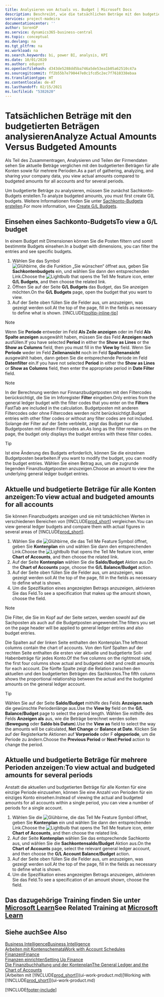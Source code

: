 ```yaml
---
title: Analysieren von Actuals vs. Budget | Microsoft Docs
description: Beschreibt, wie die tatsächlichen Beträge mit den budgetierten Beträgen analysiert werden.
services: project-madeira
documentationcenter: ''
author: SorenGP
ms.service: dynamics365-business-central
ms.topic: conceptual
ms.devlang: na
ms.tgt_pltfrm: na
ms.workload: na
ms.search.keywords: bi, power BI, analysis, KPI
ms.date: 10/01/2020
ms.author: edupont
ms.openlocfilehash: d343de5288dd5ba746a5de53ea1b05a62510c47a
ms.sourcegitcommit: ff2b55b7e790447e0c1fcd5c2ec7f7610338ebaa
ms.translationtype: HT
ms.contentlocale: de-AT
ms.lasthandoff: 02/15/2021
ms.locfileid: "5382620"
---
```

# <a name="analyze-actual-amounts-versus-budgeted-amounts"></a><span data-ttu-id="363cb-103">Tatsächlichen Beträge mit den budgetierten Beträgen analysieren</span><span class="sxs-lookup"><span data-stu-id="363cb-103">Analyze Actual Amounts Versus Budgeted Amounts</span></span>
<span data-ttu-id="363cb-104">Als Teil des Zusammentragen, Analysieren und Teilen der Firmendaten sehen Sie aktuelle Beträge verglichen mit den budgetierten Beträgen für alle Konten sowie für mehrere Perioden.</span><span class="sxs-lookup"><span data-stu-id="363cb-104">As a part of gathering, analyzing, and sharing your company data, you view actual amounts compared to budgeted amounts for all accounts and for several periods.</span></span>

<span data-ttu-id="363cb-105">Um budgetierte Beträge zu analysieren, müssen Sie zunächst Sachkonto-Budgets erstellen.</span><span class="sxs-lookup"><span data-stu-id="363cb-105">To analyze budgeted amounts, you must first create G(L budgets.</span></span> <span data-ttu-id="363cb-106">Weitere Informationen finden Sie unter [Sachkonto-Budgets erstellen](finance-how-create-budgets.md).</span><span class="sxs-lookup"><span data-stu-id="363cb-106">For more information, see [Create G/L Budgets](finance-how-create-budgets.md).</span></span>

## <a name="to-view-a-gl-budget"></a><span data-ttu-id="363cb-107">Einsehen eines Sachkonto-Budgets</span><span class="sxs-lookup"><span data-stu-id="363cb-107">To view a G/L budget</span></span>
<span data-ttu-id="363cb-108">In einem Budget mit Dimensionen können Sie die Posten filtern und somit bestimmte Budgets einsehen.</span><span class="sxs-lookup"><span data-stu-id="363cb-108">In a budget with dimensions, you can filter the entries and see specific budgets.</span></span>

1. <span data-ttu-id="363cb-109">Wählen Sie das Symbol ![Glühbirne, die die Funktion „Sie wünschen“ öffnet](media/ui-search/search_small.png "Tell Me-Funktion") aus, geben Sie **Sachkontenbudgets** ein, und wählen Sie dann den entsprechenden Link.</span><span class="sxs-lookup"><span data-stu-id="363cb-109">Choose the ![Lightbulb that opens the Tell Me feature](media/ui-search/search_small.png "Tell me what you want to do") icon, enter **G/L Budgets**, and then choose the related link.</span></span>
2. <span data-ttu-id="363cb-110">Öffnen Sie auf der Seite **G/L Budgets** das Budget, das Sie anzeigen möchten.</span><span class="sxs-lookup"><span data-stu-id="363cb-110">On the **G/L Budgets** page, open the budget that you want to view.</span></span>  
3. <span data-ttu-id="363cb-111">Auf der Seite oben füllen Sie die Felder aus, um anzuzeigen, was gezeigt werden soll.</span><span class="sxs-lookup"><span data-stu-id="363cb-111">At the top of the page, fill in the fields as necessary to define what is shown.</span></span> [!INCLUDE[tooltip-inline-tip](includes/tooltip-inline-tip_md.md)]

> [!NOTE]  
>   <span data-ttu-id="363cb-112">Wenn Sie **Periode** entweder im Feld **Als Zeile anzeigen** oder im Feld **Als Spalte anzeigen** ausgewählt haben, müssen Sie das Feld **Anzeigen nach** ausfüllen.</span><span class="sxs-lookup"><span data-stu-id="363cb-112">If you have selected **Period** in either the **Show as Lines** or the **Show as Columns** field, then you must fill in the **View by** field.</span></span> <span data-ttu-id="363cb-113">Wenn Sie  **Periode** weder im Feld **Zeilenansicht** noch im Feld **Spaltenansicht** ausgewählt haben, dann geben Sie die entsprechende Periode im Feld **Datenfilter** ein.</span><span class="sxs-lookup"><span data-stu-id="363cb-113">If you have not selected **Period** in either the **Show as Lines** or **Show as Columns** field, then enter the appropriate period in **Date Filter** field.</span></span>  

> [!NOTE]  
>   <span data-ttu-id="363cb-114">In der Berechnung werden nur Finnanzbudgetposten mit den Filtercodes berücksichtigt, die Sie im Inforegister **Filter** eingeben.</span><span class="sxs-lookup"><span data-stu-id="363cb-114">Only entries from the general ledger budget with the filter codes that you enter on the **Filters** FastTab are included in the calculation.</span></span> <span data-ttu-id="363cb-115">Budgetposten mit anderen Filtercodes oder ohne Filtercodes werden nicht berücksichtigt.</span><span class="sxs-lookup"><span data-stu-id="363cb-115">Budget entries with other filter codes or without any filter codes are not included.</span></span> <span data-ttu-id="363cb-116">Solange der Filter auf der Seite verbleibt, zeigt das Budget nur die Budgetposten mit diesen Filtercodes an.</span><span class="sxs-lookup"><span data-stu-id="363cb-116">As long as the filter remains on the page, the budget only displays the budget entries with these filter codes.</span></span>  

> [!TIP]  
>   <span data-ttu-id="363cb-117">Ist eine Änderung des Budgets erforderlich, können Sie die einzelnen Budgetposten bearbeiten.</span><span class="sxs-lookup"><span data-stu-id="363cb-117">If you want to modify the budget, you can modify the budget entries.</span></span> <span data-ttu-id="363cb-118">Wählen Sie einen Betrag aus, um die zugrunde liegenden Finanzbudgetposten anzuzeigen.</span><span class="sxs-lookup"><span data-stu-id="363cb-118">Choose an amount to view the underlying general ledger budget entries.</span></span>

## <a name="to-view-actual-and-budgeted-amounts-for-all-accounts"></a><span data-ttu-id="363cb-119">Aktuelle und budgetierte Beträge für alle Konten anzeigen:</span><span class="sxs-lookup"><span data-stu-id="363cb-119">To view actual and budgeted amounts for all accounts</span></span>  
<span data-ttu-id="363cb-120">Sie können Finanzbudgets anzeigen und sie mit tatsächlichen Werten in verschiedenen Bereichen von [!INCLUDE[prod_short](includes/prod_short.md)] vergleichen.</span><span class="sxs-lookup"><span data-stu-id="363cb-120">You can view general ledger budgets and compare them with actual figures in several areas of [!INCLUDE[prod_short](includes/prod_short.md)].</span></span>

1. <span data-ttu-id="363cb-121">Wählen Sie die ![Glühbirne, die das Tell Me Feature](media/ui-search/search_small.png "Tell Me-Funktion") Symbol öffnet, geben Sie **Kontenplan** ein und wählen Sie dann den entsprechenden Link.</span><span class="sxs-lookup"><span data-stu-id="363cb-121">Choose the ![Lightbulb that opens the Tell Me feature](media/ui-search/search_small.png "Tell me what you want to do") icon, enter **Chart of Accounts**, and then choose the related link.</span></span>  
2. <span data-ttu-id="363cb-122">Auf der Seite **Kontenplan** wählen Sie die **Saldo/Budget** Aktion aus.</span><span class="sxs-lookup"><span data-stu-id="363cb-122">On the **Chart of Accounts** page, choose the **G/L Balance/Budget** action.</span></span>
3. <span data-ttu-id="363cb-123">Auf der Seite oben füllen Sie die Felder aus, um anzuzeigen, was gezeigt werden soll.</span><span class="sxs-lookup"><span data-stu-id="363cb-123">At the top of the page, fill in the fields as necessary to define what is shown.</span></span>  
4. <span data-ttu-id="363cb-124">Um die Spezifikation eines angezeigten Betrags anzuzeigen, aktivieren Sie das Feld.</span><span class="sxs-lookup"><span data-stu-id="363cb-124">To see a specification that makes up the amount shown, choose the field.</span></span>  

> [!NOTE]  
>   <span data-ttu-id="363cb-125">Die Filter, die Sie im Kopf auf der Seite setzen, werden sowohl auf die Sachposten als auch auf die Budgetposten angewendet.</span><span class="sxs-lookup"><span data-stu-id="363cb-125">The filters you set on the page header will be applied to general ledger entries and also budget entries.</span></span>

<span data-ttu-id="363cb-126">Die Spalten auf der linken Seite enthalten den Kontenplan.</span><span class="sxs-lookup"><span data-stu-id="363cb-126">The leftmost columns contain the chart of accounts.</span></span> <span data-ttu-id="363cb-127">Von den fünf Spalten auf der rechten Seite enthalten die ersten vier aktuelle und budgetierte Soll- und Habenbeträge für jedes Konto.</span><span class="sxs-lookup"><span data-stu-id="363cb-127">Of the five columns on the rightmost side, the first four columns show actual and budgeted debit and credit amounts for each account.</span></span> <span data-ttu-id="363cb-128">Die fünfte Spalte zeigt die Relation zwischen den aktuellen und den budgetierten Beträgen des Sachkontos.</span><span class="sxs-lookup"><span data-stu-id="363cb-128">The fifth column shows the proportional relationship between the actual and the budgeted amounts on the general ledger account.</span></span>  

> [!TIP]  
>   <span data-ttu-id="363cb-129">Wählen Sie auf der Seite **Saldo/Budget** mithilfe des Felds **Anzeigen nach** die gewünschte Periodenlänge aus.</span><span class="sxs-lookup"><span data-stu-id="363cb-129">Use the **View by** field on the **G/L Balance/Budget** page to select the period length.</span></span> <span data-ttu-id="363cb-130">Wählen Sie mithilfe des Felds **Anzeigen als** aus, wie die Beträge berechnet werden sollen (**Bewegung** oder **Saldo bis Datum**).</span><span class="sxs-lookup"><span data-stu-id="363cb-130">Use the **View as** field to select the way the amounts will be calculated, **Net Change** or **Balance at Date**.</span></span> <span data-ttu-id="363cb-131">Klicken Sie auf der Registerkarte Aktionen auf **Vorperiode** oder F **olgeperiode**, um die Periode zu ändern.</span><span class="sxs-lookup"><span data-stu-id="363cb-131">Choose the **Previous Period** or **Next Period** action to change the period.</span></span>  

## <a name="to-view-actual-and-budgeted-amounts-for-several-periods"></a><span data-ttu-id="363cb-132">Aktuelle und budgetierte Beträge für mehrere Perioden anzeigen:</span><span class="sxs-lookup"><span data-stu-id="363cb-132">To view actual and budgeted amounts for several periods</span></span>  
<span data-ttu-id="363cb-133">Anstatt die aktuellen und budgetierten Beträge für alle Konten für eine einzige Periode einzusehen, können Sie eine Anzahl von Perioden für ein einziges Konto einsehen.</span><span class="sxs-lookup"><span data-stu-id="363cb-133">Instead of viewing the actual and budgeted amounts for all accounts within a single period, you can view a number of periods for a single account.</span></span>  

1. <span data-ttu-id="363cb-134">Wählen Sie die ![Glühbirne, die das Tell Me Feature](media/ui-search/search_small.png "Tell Me-Funktion") Symbol öffnet, geben Sie **Kontenplan** ein und wählen Sie dann den entsprechenden Link.</span><span class="sxs-lookup"><span data-stu-id="363cb-134">Choose the ![Lightbulb that opens the Tell Me feature](media/ui-search/search_small.png "Tell me what you want to do") icon, enter **Chart of Accounts**, and then choose the related link.</span></span>  
2. <span data-ttu-id="363cb-135">Auf der Seite **Kontenplan** wählen Sie das entsprechende Sachkonto aus, und wählen Sie die **Sachkontensaldo/Budget** Aktion aus.</span><span class="sxs-lookup"><span data-stu-id="363cb-135">On the **Chart of Accounts** page, select the relevant general ledger account, and then choose the **G/L Account Balance/Budget** action.</span></span>  
3. <span data-ttu-id="363cb-136">Auf der Seite oben füllen Sie die Felder aus, um anzuzeigen, was gezeigt werden soll.</span><span class="sxs-lookup"><span data-stu-id="363cb-136">At the top of the page, fill in the fields as necessary to define what is shown.</span></span>   
4. <span data-ttu-id="363cb-137">Um die Spezifikation eines angezeigten Betrags anzuzeigen, aktivieren Sie das Feld.</span><span class="sxs-lookup"><span data-stu-id="363cb-137">To see a specification of an amount shown, choose the field.</span></span>  

## <a name="see-related-training-at-microsoft-learn"></a><span data-ttu-id="363cb-138">Das dazugehörige Training finden Sie unter [Microsoft Learn](/learn/modules/budgets-exchange-rates-dynamics-365-business-central/index)</span><span class="sxs-lookup"><span data-stu-id="363cb-138">See Related Training at [Microsoft Learn](/learn/modules/budgets-exchange-rates-dynamics-365-business-central/index)</span></span>

## <a name="see-also"></a><span data-ttu-id="363cb-139">Siehe auch</span><span class="sxs-lookup"><span data-stu-id="363cb-139">See Also</span></span>
[<span data-ttu-id="363cb-140">Business Intelligence</span><span class="sxs-lookup"><span data-stu-id="363cb-140">Business Intelligence</span></span>](bi.md)  
[<span data-ttu-id="363cb-141">Arbeiten mit Kontenschemata</span><span class="sxs-lookup"><span data-stu-id="363cb-141">Work with Account Schedules</span></span>](bi-how-work-account-schedule.md)  
[<span data-ttu-id="363cb-142">Finanzen</span><span class="sxs-lookup"><span data-stu-id="363cb-142">Finance</span></span>](finance.md)  
[<span data-ttu-id="363cb-143">Finanzen einrichten</span><span class="sxs-lookup"><span data-stu-id="363cb-143">Setting Up Finance</span></span>](finance-setup-finance.md)  
[<span data-ttu-id="363cb-144">Die Finanzbuchhaltung und der Kontenplan</span><span class="sxs-lookup"><span data-stu-id="363cb-144">The General Ledger and the Chart of Accounts</span></span>](finance-general-ledger.md)  
<span data-ttu-id="363cb-145">[Arbeiten mit [!INCLUDE[prod_short](includes/prod_short.md)]](ui-work-product.md)</span><span class="sxs-lookup"><span data-stu-id="363cb-145">[Working with [!INCLUDE[prod_short](includes/prod_short.md)]](ui-work-product.md)</span></span>  


[!INCLUDE[footer-include](includes/footer-banner.md)]